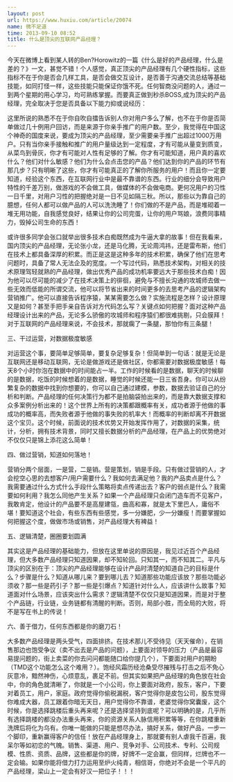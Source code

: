 ```yaml
---
layout: post
url: https://www.huxiu.com/article/20074
name: 微不足道
time: 2013-09-10 08:52
title: 什么是顶尖的互联网产品经理？
---
```

今天在微博上看到某人转的Ben?Horowitz的一篇《什么是好的产品经理，什么是差的？》一文，甚觉不错！个人感觉，真正顶尖的产品经理有几个硬性指标，这些指标不在于你是否会几样工具，是否会做交互设计，是否善于沟通交流总结等基础技能，如同打怪一样，这些技能只能保证你饿不死。任何智商没问题的人，通过一到两个星期的用心学习，均可熟练掌握。而要真正做到秒杀BOSS,成为顶尖的产品经理，完全取决于您是否具备以下能力抑或说经历：

这里所说的熟悉不在于你自吹自擂告诉别人你对用户多么了解，也不在于你是否简单做过几十例用户回访，而是来源于你亲手推广的用户数。至少，我觉得在中国这个神奇的国度来说，要成为顶尖的产品经理，至少需要亲手推广出超过1000万用户。只有当你亲手接触和推广的用户量级达到一定程度，才有可能从量变到质变，从菜鸟到骨灰，你才有可能对人性有足够的了解。你才有可能知道，用户真的喜欢什么？他们对什么敏感？他们为什么会点击您的产品？他们达到你的产品的环节有那几步？只有明晰了这些，你才有可能真正的了解你所服务的用户！而且你一定要知道，经验这个东西，在互联网行业中是最不靠谱的东西。行业的细分会导致用户特性的千差万别，做游戏的不会做工具，做媒体的不会做电商。更何况用户的习性一日千里，对用户习性的把握绝对是一日不见如隔三秋。所以，那些以为靠自己的臆想，任何人都可以做产品的人可以洗洗睡了！你们做的不是产品，而是堆砌着一堆无用功能，自我感觉良好，结果让你的公司完蛋，让你的用户骂娘，浪费同事精力，毁掉公司生命的东西！

或许很多同学会张口就举出很多技术白痴既然成为牛逼大拿的故事！但在我看来，国内顶尖的产品经理，无论张小龙，还是马化腾，无论周鸿祎，还是雷布斯，他们在技术上都具备深厚的积累。而正是这是这种多年的技术积累，确保了他们在思考问题时，具备了常人无法企及的宽度。一个写过代码，熟悉技术架构，对相关的技术原理驾轻就熟的产品经理，做出优秀产品的成功机率要远大于那些技术白痴！因为他可以尽可能的减少了在技术决策上的徘徊，避免与不擅长沟通的攻城师去做一些无效而低能的所谓交流，他可以将节省出来的时间更多的去思考产品的逻辑架构营销推广。他可以直接告诉程序猿，某某需要怎么做？实施流程是怎样？设计原理又是如何？甚至手把手亲自告诉对方代码怎么写？关键点如何把握？面对这种产品经理设计出来的产品，无论多么骄傲的攻城师和程序猿们都很难挑剔，只会膜拜！对于互联网的产品经理来说，不会技术，那就瘸了一条腿，那怕你有三条腿！

三、干过运营，对数据极度敏感

对运营这个事，要简单足够简单，要复杂足够复杂！但简单到一句话：就是无论是互联网还是移动互联网，无论是做游戏还是做社区，你都需要对数据极度敏感！每天8个小时你泡在数据中的时间能占一半。工作的时候看的是数据，聊天的时候聊的是数据，吃饭的时候想着的是数据，睡觉的时候还能一日三省吾身。你可以从纷繁复杂的数据中找到你想要的，你可以自己通过建模，参数，数据去验证自己的分析和判断。产品经理的任何决策行为都不是拍脑袋拍出来的，而是靠大数据支撑和众多案例分析出来的！这个世界上所有的决策都跟概率有关，成功者源于他做的事成功的概率高，而失败者源于他做的事失败的机率大！而概率的判断却离不开数据这个宝贝。这个时候，前面说的技术优势又开始发挥作用了，对数据的采集，统计，分析，拥有技术背景，同时又擅长数据分析的产品经理，在产品上的优势绝对不仅仅只是锦上添花这么简单！

四、做过营销，知道如何落地！

营销分两个层面，一是营，二是销。营是策划，销是手段。只有做过营销的人，才会挖空心思的去想客户/用户需要什么？我如何去满足他？我的产品卖点是什么？我需要通过什么方式什么手段什么策略将卖点传递出去？客户的弱点是什么？我需要如何利用？我怎么同他产生关系？如果一个产品经理只会闭门造车而不见客户，我敢肯定，他设计的产品要不是高屋建瓴，曲高和寡，就是太下里巴人，庸俗不堪！要知道这个社会，有些东西有些感觉，多一分嫌肥，少一分嫌瘦！而要掌握如何把握这个度，做做市场或销售，对产品经理大有裨益！

五、逻辑清楚，圈圈要划圆满

其实这是产品经理的基础能力，但放在这里单说的原因是，我见过近百个产品经理，但大多数产品经理只知道因果，却不知轮回。只知其一，而不知其二。平凡与顶尖的区别在于：顶尖的产品经理能够在设计产品时清楚的知道自己的目标是什么？步骤是什么？知道从哪儿来？要到哪儿去？知道那些功能应该放？那些功能必须收？那一些是药引子？那一些是引爆点？知道针对什么人，应该讲什么故事？知道面对什么场景，应该突出什么需求？逻辑清楚不仅仅只是知道因果，而是对于整个产品链，行业链，业务链都有清醒的判断。否则，局部小胜，而全局的大败，将不是写在书上的传说！

六、善于借力，任何东西都是你的磨刀石！

大多数产品经理是两头受气，四面排挤。在技术那儿不受待见（天天催命），在销售那边也饱受争议（卖不出去是产品的问题），上要面对领导的压力（产品是最容易提问题的，街上卖菜的你去问问都能随口给你提几个），下要面对用户的期盼（TMD这个功能怎么这个难用？）。饱经风霜历经沧桑受尽摧残与打击之后不免心灰意冷，黯然神伤，心烦意乱，裹足不前。但其实如果把产品经理的角色放在社会中，你的角色就清晰了，你就是一个小公司，你上要面对政府，股东，客户，下要对着员工，用户，家庭。政府觉得你偷税漏税，客户觉得你是皮包公司，股东觉得你难成大器，员工跟着你暗无天日，用户觉得你不靠谱，老婆觉得你窝囊废，这个时候，你是选择跳楼后重头再来呢？还是选择坚持到底呢？可以明确的是，几乎所有选择跳楼的都没办法重头再来，你的资源关系人脉信用积累等等，在你跳楼重新洗牌后将化为乌有。你唯一能做的只能是想尽办法，搞好关系，做好产品，一步一个脚印，重新赢得客户的信任！放在产品经理身上，那就要有别人虐我千百遍，我呆尔等如初恋的气魄。销售、渠道、用户、竞争对手、公司技术、专利、公司规模、性质、资质、品牌，这些都是你的牌，好牌不一定会赢，但同样，烂牌也不一定会输。如果你能将借力打力运用至炉火纯青，相信哥，你绝对不会是一个平凡的产品经理，梁山上一定会有好汉一把位子！！！

